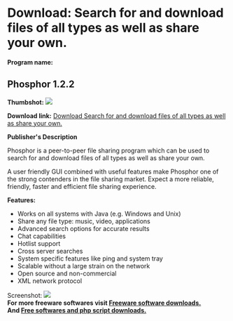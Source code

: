 # Download: Search for and download files of all types as well as share your own.

**Program name:**

## Phosphor 1.2.2

  
**Thumbshot:** ![](http://www.freewarefiles.com/screenshot/phosphor_md.gif)   
  
**Download link:** [Download Search for and download files of all types as well as share your own.](http://freesoftwares.boysofts.com/Phosphor_program_17740.html)  
  


**Publisher's Description**  
  


Phosphor is a peer-to-peer file sharing program which can be used to search for and download files of all types as well as share your own. 

A user friendly GUI combined with useful features make Phosphor one of the strong contenders in the file sharing market. Expect a more reliable, friendly, faster and efficient file sharing experience. 

**Features:**

  * Works on all systems with Java (e.g. Windows and Unix) 
  * Share any file type: music, video, applications 
  * Advanced search options for accurate results 
  * Chat capabilities 
  * Hotlist support 
  * Cross server searches 
  * System specific features like ping and system tray 
  * Scalable without a large strain on the network 
  * Open source and non-commercial 
  * XML network protocol 

  
  
Screenshot: ![](http://www.freewarefiles.com/screenshot/phosphor.gif)   
**For more freeware softwares visit [Freeware software downloads.](http://freesoftwares.boysofts.com/)**   
**And [Free softwares and php script downloads.](http://www.boysofts.com/)**

